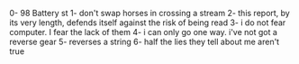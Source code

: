 0- 98 Battery st
1- don't swap horses in crossing a stream
2- this report, by its very length, defends itself against the risk of being read
3- i do not fear computer. I fear the lack of them
4- i can only go one way. i've not got a reverse gear
5- reverses a string
6- half the lies they tell about me aren't true
